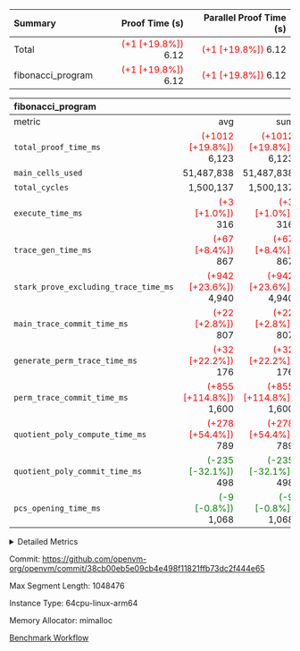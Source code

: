 | Summary | Proof Time (s) | Parallel Proof Time (s) |
|:---|---:|---:|
| Total | <span style='color: red'>(+1 [+19.8%])</span> 6.12 | <span style='color: red'>(+1 [+19.8%])</span> 6.12 |
| fibonacci_program | <span style='color: red'>(+1 [+19.8%])</span> 6.12 | <span style='color: red'>(+1 [+19.8%])</span> 6.12 |


| fibonacci_program |||||
|:---|---:|---:|---:|---:|
|metric|avg|sum|max|min|
| `total_proof_time_ms ` | <span style='color: red'>(+1012 [+19.8%])</span> 6,123 | <span style='color: red'>(+1012 [+19.8%])</span> 6,123 | <span style='color: red'>(+1012 [+19.8%])</span> 6,123 | <span style='color: red'>(+1012 [+19.8%])</span> 6,123 |
| `main_cells_used     ` |  51,487,838 |  51,487,838 |  51,487,838 |  51,487,838 |
| `total_cycles        ` |  1,500,137 |  1,500,137 |  1,500,137 |  1,500,137 |
| `execute_time_ms     ` | <span style='color: red'>(+3 [+1.0%])</span> 316 | <span style='color: red'>(+3 [+1.0%])</span> 316 | <span style='color: red'>(+3 [+1.0%])</span> 316 | <span style='color: red'>(+3 [+1.0%])</span> 316 |
| `trace_gen_time_ms   ` | <span style='color: red'>(+67 [+8.4%])</span> 867 | <span style='color: red'>(+67 [+8.4%])</span> 867 | <span style='color: red'>(+67 [+8.4%])</span> 867 | <span style='color: red'>(+67 [+8.4%])</span> 867 |
| `stark_prove_excluding_trace_time_ms` | <span style='color: red'>(+942 [+23.6%])</span> 4,940 | <span style='color: red'>(+942 [+23.6%])</span> 4,940 | <span style='color: red'>(+942 [+23.6%])</span> 4,940 | <span style='color: red'>(+942 [+23.6%])</span> 4,940 |
| `main_trace_commit_time_ms` | <span style='color: red'>(+22 [+2.8%])</span> 807 | <span style='color: red'>(+22 [+2.8%])</span> 807 | <span style='color: red'>(+22 [+2.8%])</span> 807 | <span style='color: red'>(+22 [+2.8%])</span> 807 |
| `generate_perm_trace_time_ms` | <span style='color: red'>(+32 [+22.2%])</span> 176 | <span style='color: red'>(+32 [+22.2%])</span> 176 | <span style='color: red'>(+32 [+22.2%])</span> 176 | <span style='color: red'>(+32 [+22.2%])</span> 176 |
| `perm_trace_commit_time_ms` | <span style='color: red'>(+855 [+114.8%])</span> 1,600 | <span style='color: red'>(+855 [+114.8%])</span> 1,600 | <span style='color: red'>(+855 [+114.8%])</span> 1,600 | <span style='color: red'>(+855 [+114.8%])</span> 1,600 |
| `quotient_poly_compute_time_ms` | <span style='color: red'>(+278 [+54.4%])</span> 789 | <span style='color: red'>(+278 [+54.4%])</span> 789 | <span style='color: red'>(+278 [+54.4%])</span> 789 | <span style='color: red'>(+278 [+54.4%])</span> 789 |
| `quotient_poly_commit_time_ms` | <span style='color: green'>(-235 [-32.1%])</span> 498 | <span style='color: green'>(-235 [-32.1%])</span> 498 | <span style='color: green'>(-235 [-32.1%])</span> 498 | <span style='color: green'>(-235 [-32.1%])</span> 498 |
| `pcs_opening_time_ms ` | <span style='color: green'>(-9 [-0.8%])</span> 1,068 | <span style='color: green'>(-9 [-0.8%])</span> 1,068 | <span style='color: green'>(-9 [-0.8%])</span> 1,068 | <span style='color: green'>(-9 [-0.8%])</span> 1,068 |



<details>
<summary>Detailed Metrics</summary>

| group | num_segments | keygen_time_ms | commit_exe_time_ms |
| --- | --- | --- | --- |
| fibonacci_program | 1 | 377 | 6 | 

| group | air_name | quotient_deg | interactions | constraints |
| --- | --- | --- | --- | --- |
| fibonacci_program | AccessAdapterAir<16> | 2 | 5 | 14 | 
| fibonacci_program | AccessAdapterAir<2> | 2 | 5 | 14 | 
| fibonacci_program | AccessAdapterAir<32> | 2 | 5 | 14 | 
| fibonacci_program | AccessAdapterAir<4> | 2 | 5 | 14 | 
| fibonacci_program | AccessAdapterAir<64> | 2 | 5 | 14 | 
| fibonacci_program | AccessAdapterAir<8> | 2 | 5 | 14 | 
| fibonacci_program | BitwiseOperationLookupAir<8> | 2 | 2 | 4 | 
| fibonacci_program | MemoryMerkleAir<8> | 2 | 4 | 40 | 
| fibonacci_program | PersistentBoundaryAir<8> | 2 | 3 | 6 | 
| fibonacci_program | PhantomAir | 2 | 3 | 5 | 
| fibonacci_program | Poseidon2PeripheryAir<BabyBearParameters>, 1> | 2 | 1 | 286 | 
| fibonacci_program | ProgramAir | 1 | 1 | 4 | 
| fibonacci_program | RangeTupleCheckerAir<2> | 1 | 1 | 4 | 
| fibonacci_program | VariableRangeCheckerAir | 1 | 1 | 4 | 
| fibonacci_program | VmAirWrapper<Rv32BaseAluAdapterAir, BaseAluCoreAir<4, 8> | 2 | 19 | 43 | 
| fibonacci_program | VmAirWrapper<Rv32BaseAluAdapterAir, LessThanCoreAir<4, 8> | 2 | 17 | 39 | 
| fibonacci_program | VmAirWrapper<Rv32BaseAluAdapterAir, ShiftCoreAir<4, 8> | 2 | 23 | 90 | 
| fibonacci_program | VmAirWrapper<Rv32BranchAdapterAir, BranchEqualCoreAir<4> | 2 | 11 | 25 | 
| fibonacci_program | VmAirWrapper<Rv32BranchAdapterAir, BranchLessThanCoreAir<4, 8> | 2 | 13 | 41 | 
| fibonacci_program | VmAirWrapper<Rv32CondRdWriteAdapterAir, Rv32JalLuiCoreAir> | 2 | 10 | 22 | 
| fibonacci_program | VmAirWrapper<Rv32HintStoreAdapterAir, Rv32HintStoreCoreAir> | 2 | 15 | 17 | 
| fibonacci_program | VmAirWrapper<Rv32JalrAdapterAir, Rv32JalrCoreAir> | 2 | 16 | 20 | 
| fibonacci_program | VmAirWrapper<Rv32LoadStoreAdapterAir, LoadSignExtendCoreAir<4, 8> | 2 | 18 | 33 | 
| fibonacci_program | VmAirWrapper<Rv32LoadStoreAdapterAir, LoadStoreCoreAir<4> | 2 | 17 | 38 | 
| fibonacci_program | VmAirWrapper<Rv32MultAdapterAir, DivRemCoreAir<4, 8> | 2 | 25 | 88 | 
| fibonacci_program | VmAirWrapper<Rv32MultAdapterAir, MulHCoreAir<4, 8> | 2 | 24 | 38 | 
| fibonacci_program | VmAirWrapper<Rv32MultAdapterAir, MultiplicationCoreAir<4, 8> | 2 | 19 | 26 | 
| fibonacci_program | VmAirWrapper<Rv32RdWriteAdapterAir, Rv32AuipcCoreAir> | 2 | 11 | 15 | 
| fibonacci_program | VmConnectorAir | 2 | 3 | 9 | 

| group | air_name | segment | rows | prep_cols | perm_cols | main_cols | cells |
| --- | --- | --- | --- | --- | --- | --- | --- |
| fibonacci_program | AccessAdapterAir<8> | 0 | 64 |  | 24 | 17 | 2,624 | 
| fibonacci_program | BitwiseOperationLookupAir<8> | 0 | 65,536 | 3 | 8 | 2 | 655,360 | 
| fibonacci_program | MemoryMerkleAir<8> | 0 | 256 |  | 20 | 32 | 13,312 | 
| fibonacci_program | PersistentBoundaryAir<8> | 0 | 64 |  | 12 | 20 | 2,048 | 
| fibonacci_program | PhantomAir | 0 | 2 |  | 12 | 6 | 36 | 
| fibonacci_program | Poseidon2PeripheryAir<BabyBearParameters>, 1> | 0 | 256 |  | 8 | 300 | 78,848 | 
| fibonacci_program | ProgramAir | 0 | 4,096 |  | 8 | 10 | 73,728 | 
| fibonacci_program | RangeTupleCheckerAir<2> | 0 | 524,288 | 2 | 8 | 1 | 4,718,592 | 
| fibonacci_program | VariableRangeCheckerAir | 0 | 262,144 | 2 | 8 | 1 | 2,359,296 | 
| fibonacci_program | VmAirWrapper<Rv32BaseAluAdapterAir, BaseAluCoreAir<4, 8> | 0 | 1,048,576 |  | 80 | 36 | 121,634,816 | 
| fibonacci_program | VmAirWrapper<Rv32BaseAluAdapterAir, LessThanCoreAir<4, 8> | 0 | 524,288 |  | 40 | 37 | 40,370,176 | 
| fibonacci_program | VmAirWrapper<Rv32BaseAluAdapterAir, ShiftCoreAir<4, 8> | 0 | 2 |  | 52 | 53 | 210 | 
| fibonacci_program | VmAirWrapper<Rv32BranchAdapterAir, BranchEqualCoreAir<4> | 0 | 262,144 |  | 48 | 26 | 19,398,656 | 
| fibonacci_program | VmAirWrapper<Rv32BranchAdapterAir, BranchLessThanCoreAir<4, 8> | 0 | 8 |  | 56 | 32 | 704 | 
| fibonacci_program | VmAirWrapper<Rv32CondRdWriteAdapterAir, Rv32JalLuiCoreAir> | 0 | 131,072 |  | 44 | 18 | 8,126,464 | 
| fibonacci_program | VmAirWrapper<Rv32HintStoreAdapterAir, Rv32HintStoreCoreAir> | 0 | 4 |  | 36 | 26 | 248 | 
| fibonacci_program | VmAirWrapper<Rv32JalrAdapterAir, Rv32JalrCoreAir> | 0 | 16 |  | 36 | 28 | 1,024 | 
| fibonacci_program | VmAirWrapper<Rv32LoadStoreAdapterAir, LoadStoreCoreAir<4> | 0 | 32 |  | 72 | 40 | 3,584 | 
| fibonacci_program | VmAirWrapper<Rv32RdWriteAdapterAir, Rv32AuipcCoreAir> | 0 | 16 |  | 28 | 21 | 784 | 
| fibonacci_program | VmConnectorAir | 0 | 2 | 1 | 12 | 4 | 32 | 

| group | segment | trace_gen_time_ms | total_proof_time_ms | total_cycles | total_cells | stark_prove_excluding_trace_time_ms | quotient_poly_compute_time_ms | quotient_poly_commit_time_ms | perm_trace_commit_time_ms | pcs_opening_time_ms | main_trace_commit_time_ms | main_cells_used | generate_perm_trace_time_ms | execute_time_ms |
| --- | --- | --- | --- | --- | --- | --- | --- | --- | --- | --- | --- | --- | --- | --- |
| fibonacci_program | 0 | 867 | 6,123 | 1,500,137 | 197,440,542 | 4,940 | 789 | 498 | 1,600 | 1,068 | 807 | 51,487,838 | 176 | 316 | 

</details>


Commit: https://github.com/openvm-org/openvm/commit/38cb00eb5e09cb4e498f11821ffb73dc2f444e65

Max Segment Length: 1048476

Instance Type: 64cpu-linux-arm64

Memory Allocator: mimalloc

[Benchmark Workflow](https://github.com/openvm-org/openvm/actions/runs/12977120004)
